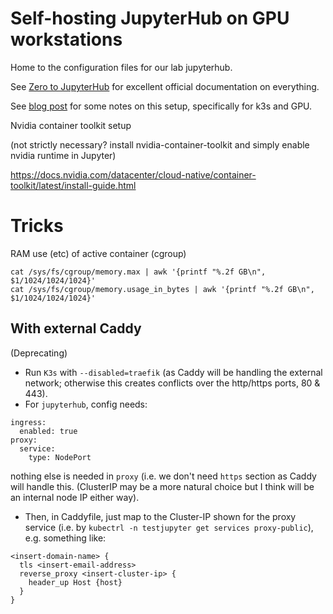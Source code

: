 # Self-hosting JupyterHub on GPU workstations

Home to the configuration files for our lab jupyterhub.

See [Zero to JupyterHub](https://z2jh.jupyter.org/en/stable/) for excellent official documentation on everything.  

See [blog post](https://hackmd.io/wJPNgpUETrG2F_-TthQTYw) for some notes on this setup, specifically for k3s and GPU. 



Nvidia container toolkit setup

(not strictly necessary?  install nvidia-container-toolkit and simply enable nvidia runtime in Jupyter)

<https://docs.nvidia.com/datacenter/cloud-native/container-toolkit/latest/install-guide.html>


# Tricks

RAM use (etc) of active container (cgroup)

```
cat /sys/fs/cgroup/memory.max | awk '{printf "%.2f GB\n", $1/1024/1024/1024}'
cat /sys/fs/cgroup/memory.usage_in_bytes | awk '{printf "%.2f GB\n", $1/1024/1024/1024}'
```


## With external Caddy

(Deprecating)

- Run `K3s` with `--disabled=traefik` (as Caddy will be handling the external network; otherwise this creates conflicts over the http/https ports, 80 & 443).
- For `jupyterhub`, config needs:

```
ingress:
  enabled: true
proxy:
  service:
    type: NodePort
```

nothing else is needed in `proxy` (i.e. we don't need `https` section as Caddy will handle this. (ClusterIP may be a more natural choice but I think will be an internal node IP either way). 

- Then, in Caddyfile, just map to the Cluster-IP shown for the proxy service (i.e. by `kubectrl -n testjupyter get services proxy-public`), e.g. something like:

```
<insert-domain-name> {
  tls <insert-email-address>
  reverse_proxy <insert-cluster-ip> {
    header_up Host {host}
  }
}
```




